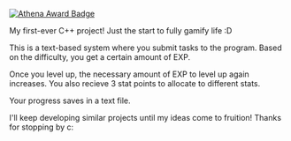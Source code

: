 [![Athena Award Badge](https://img.shields.io/endpoint?url=https%3A%2F%2Faward.athena.hackclub.com%2Fapi%2Fbadge)](https://award.athena.hackclub.com?utm_source=readme)

My first-ever C++ project! Just the start to fully gamify life :D

This is a text-based system where you submit tasks to the program. Based on the difficulty, you get a certain amount of EXP.

Once you level up, the necessary amount of EXP to level up again increases. You also recieve 3 stat points to allocate to different stats.

Your progress saves in a text file.

I'll keep developing similar projects until my ideas come to fruition! Thanks for stopping by c:
